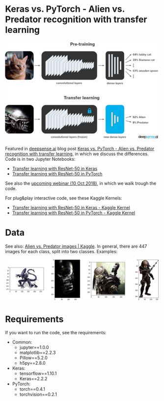 # Keras vs. PyTorch - Alien vs. Predator recognition with transfer learning

![](images/transfer_learning.png)


Featured in [deepsense.ai](https://deepsense.ai/) blog post [Keras vs. PyTorch - Alien vs. Predator recognition with transfer learning](https://deepsense.ai/keras-vs-pytorch-alien-vs-predator-recognition-with-transfer-learning), in which we discuss the differences. Code is in two Jupyter Notebooks:

* [Transfer learning with ResNet-50 in Keras](Keras-Resnet50.ipynb)
* [Transfer learning with ResNet-50 in PyTorch](PyTorch-Resnet50.ipynb)

See also the [upcoming webinar (10 Oct 2018)](https://www.crowdcast.io/e/KerasVersusPyTorch/register), in which we walk trough the code.

For plug&play interactive code, see these Kaggle Kernels:

* [Transfer learning with ResNet-50 in Keras - Kaggle Kernel](https://www.kaggle.com/pmigdal/transfer-learning-with-resnet-50-in-keras)
* [Transfer learning with ResNet-50 in PyTorch - Kaggle Kernel](https://www.kaggle.com/pmigdal/transfer-learning-with-resnet-50-in-pytorch)

# Data

See also: [Alien vs. Predator images | Kaggle](https://www.kaggle.com/pmigdal/alien-vs-predator-images).
In general, there are 447 images for each class, split into two classes. Examples:

![](images/example.png)

# Requirements

If you want to run the code, see the requirements:

* Common:
  * jupyter==1.0.0
  * matplotlib==2.2.3
  * Pillow==5.2.0
  * h5py==2.8.0
* Keras:
  * tensorflow==1.10.1
  * Keras==2.2.2
* PyTorch:
  * torch==0.4.1
  * torchvision==0.2.1


